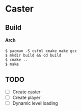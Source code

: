 # Caster

## Build
#### Arch
```shell
$ pacman -S csfml cmake make gcc
$ mkdir build && cd build
$ cmake ..
$ make 
```

## TODO
- [ ] Create caster
- [ ] Create player
- [ ] Dynamic level loading
